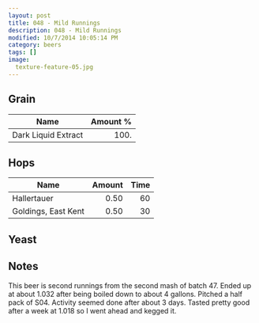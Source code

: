 ```yaml
---
layout: post
title: 048 - Mild Runnings
description: 048 - Mild Runnings
modified: 10/7/2014 10:05:14 PM
category: beers
tags: []
image:
  texture-feature-05.jpg
---
```



## Grain

| Name | Amount %|
| ---- | ------: |
| Dark Liquid Extract | 100. 

## Hops

| Name | Amount | Time |
| ---- | -----: | ---: |
| Hallertauer | 0.50 | 60 
| Goldings, East Kent | 0.50 | 30 

## Yeast


## Notes
This beer is second runnings from the second mash of batch 47. Ended up at about 1.032 after being boiled down to about 4 gallons. Pitched a half pack of S04. Activity seemed done after about 3 days. Tasted pretty good after a week at 1.018 so I went ahead and kegged it.
